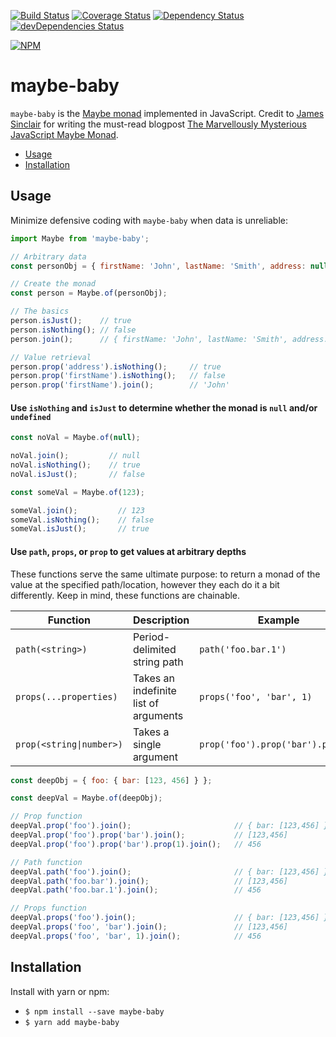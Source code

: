 [![Build Status](https://travis-ci.org/mikechabot/maybe-baby.svg?branch=master)](https://travis-ci.org/mikechabot/maybe-baby)
[![Coverage Status](https://coveralls.io/repos/github/mikechabot/maybe-baby/badge.svg?branch=master&cacheBuster=1)](https://coveralls.io/github/mikechabot/maybe-baby?branch=master)
[![Dependency Status](https://david-dm.org/mikechabot/maybe-baby.svg)](https://david-dm.org/mikechabot/maybe-baby)
[![devDependencies Status](https://david-dm.org/mikechabot/maybe-baby/dev-status.svg)](https://david-dm.org/mikechabot/maybe-baby?type=dev)

[![NPM](https://nodei.co/npm/maybe-baby.png)](https://nodei.co/npm/maybe-baby/)

# maybe-baby

`maybe-baby` is the [Maybe monad](https://en.wikipedia.org/wiki/Monad_(functional_programming)#The_Maybe_monad) implemented in JavaScript. 
Credit to [James Sinclair](https://github.com/jrsinclair) for writing the must-read blogpost [The Marvellously Mysterious JavaScript Maybe Monad](http://jrsinclair.com/articles/2016/marvellously-mysterious-javascript-maybe-monad/).

- [Usage](#usage)
- [Installation](#installation)

## <a name="maybe-baby#usage">Usage</a>

Minimize defensive coding with `maybe-baby` when data is unreliable:

```javascript
import Maybe from 'maybe-baby';

// Arbitrary data
const personObj = { firstName: 'John', lastName: 'Smith', address: null };

// Create the monad
const person = Maybe.of(personObj);

// The basics
person.isJust();    // true
person.isNothing(); // false
person.join();      // { firstName: 'John', lastName: 'Smith', address: null }

// Value retrieval
person.prop('address').isNothing();     // true
person.prop('firstName').isNothing();   // false   
person.prop('firstName').join();        // 'John'

```

#### Use `isNothing` and `isJust` to determine whether the monad is `null` and/or `undefined`
```javascript
const noVal = Maybe.of(null);

noVal.join();         // null
noVal.isNothing();    // true
noVal.isJust();       // false

const someVal = Maybe.of(123);

someVal.join();         // 123
someVal.isNothing();    // false
someVal.isJust();       // true
```
#### Use `path`, `props`, or `prop` to get values at arbitrary depths

These functions serve the same ultimate purpose: to return a monad of the value at the specified path/location, however they each do it a bit differently. Keep in mind, these functions are chainable.

| Function | Description | Example 
| ----- | ---- | ----------- |
| `path(<string>)` | Period-delimited string path | `path('foo.bar.1')` |
| `props(...properties)` | Takes an indefinite list of arguments | `props('foo', 'bar', 1)` |
| `prop(<string\|number>)` | Takes a single argument | `prop('foo').prop('bar').prop(1)` |

```javascript
const deepObj = { foo: { bar: [123, 456] } };

const deepVal = Maybe.of(deepObj);

// Prop function
deepVal.prop('foo').join();                       // { bar: [123,456] }
deepVal.prop('foo').prop('bar').join();           // [123,456]
deepVal.prop('foo').prop('bar').prop(1).join();   // 456

// Path function
deepVal.path('foo').join();                       // { bar: [123,456] }
deepVal.path('foo.bar').join();                   // [123,456]
deepVal.path('foo.bar.1').join();                 // 456

// Props function
deepVal.props('foo').join();                      // { bar: [123,456] }
deepVal.props('foo', 'bar').join();               // [123,456]
deepVal.props('foo', 'bar', 1).join();            // 456
```

## <a name="maybe-baby#installation">Installation</a>

Install with yarn or npm:

* `$ npm install --save maybe-baby`
* `$ yarn add maybe-baby`
